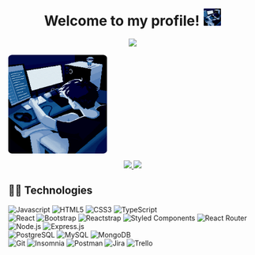 <h1 align="center">
  Welcome to my profile!
  <img style="margin-left: 2px; margin-top: 5px" alt="togepi" src="./assets/213875785-400ae517-156b-4aca-a787-bac75d84c393.gif" width="35" height="35" />
</h1>

<p style="position: relative; z-index: 1;"  align="center">
  <img src="https://readme-typing-svg.herokuapp.com?font=Fira+Code&size=22&duration=4000&color=A471CF&lines=Junior+Fullstack+Web+Developer;Willing+to+learn+new+things!" />
</p>

 <img style="position: relative; z-index: 1;"  align="center" alt="togepi" src="./assets/213875785-400ae517-156b-4aca-a787-bac75d84c393.gif" width="200" height="200" />


<p style="position: relative; z-index: 1;"  align="center">
  <a href="mailto:yasir12bouazzati@gmail.com">
    <img src="https://img.shields.io/badge/GMAIL-e81744?&style=for-the-badge&logo=gmail&logoColor=white" />
  </a>
   <a href="https://www.linkedin.com/in/yasir-el-bouazzati-1846832a1/" target="_blank">
    <img src="https://img.shields.io/badge/linkedin-%230077B5.svg?&style=for-the-badge&logo=linkedin&logoColor=white" />
  </a>
</p>

## 👩‍💻 Technologies

<div>
  <img alt="Javascript" src="https://img.shields.io/badge/-Javascript-ffcd00?style=flat-square&logo=javascript&logoColor=black">
  <img alt="HTML5" src="https://img.shields.io/badge/-HTML5-ff5324?style=flat-square&logo=html5&logoColor=white">
  <img alt="CSS3" src="https://img.shields.io/badge/-CSS3-0766f5?style=flat-square&logo=css3&logoColor=white">
  <img alt="TypeScript" src="https://img.shields.io/badge/-TypeScript-3178c6?style=flat-square&logo=typescript&logoColor=white">
</div>
<div>
  <img alt="React" src="https://img.shields.io/badge/-React-00aff0?style=flat-square&logo=react&logoColor=white">
  <img alt="Bootstrap" src="https://img.shields.io/badge/-Bootstrap-7930d9?style=flat-square&logo=bootstrap&logoColor=white">
  <img alt="Reactstrap" src="https://img.shields.io/badge/-Reactstrap-5f5dd9?style=flat-square&logo=bootstrap&logoColor=white">
  <img alt="Styled Components" src="https://img.shields.io/badge/-Styled%20Components-e667b0?style=flat-square&logo=styled-components&logoColor=white">
  <img alt="React Router" src="https://img.shields.io/badge/-React%20Router-fa2a2a?style=flat-square&logo=react-router&logoColor=white">
  <img alt="Node.js" src="https://img.shields.io/badge/-Node.js-3a9e48?style=flat-square&logo=node.js&logoColor=white">
  <img alt="Express.js" src="https://img.shields.io/badge/-Express.js-787878?style=flat-square&logo=express&logoColor=white">
</div>
<div>
  <img alt="PostgreSQL" src="https://img.shields.io/badge/-PostgreSQL-4765c4?style=flat-square&logo=postgresql&logoColor=white">
  <img alt="MySQL" src="https://img.shields.io/badge/-MySQL-e08e14?style=flat-square&logo=mysql&logoColor=white">
  <img alt="MongoDB" src="https://img.shields.io/badge/-MongoDB-589636?style=flat-square&logo=mongodb&logoColor=white">
</div>
<div>
  <img alt="Git" src="https://img.shields.io/badge/-Git-fc5c38?style=flat-square&logo=git&logoColor=white">
  <img alt="Insomnia" src="https://img.shields.io/badge/-Insomnia-693bdb?style=flat-square&logo=insomnia&logoColor=white">
  <img alt="Postman" src="https://img.shields.io/badge/-Postman-fa732a?style=flat-square&logo=postman&logoColor=white">
  <img alt="Jira" src="https://img.shields.io/badge/-Jira-0e17c2?style=flat-square&logo=jira&logoColor=white">
  <img alt="Trello" src="https://img.shields.io/badge/-Trello-0559C9?style=flat-square&logo=trello&logoColor=white">
</div>


</p>
